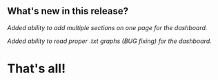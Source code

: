 ## What's new in this release?

_Added ability to add multiple sections on one page for the dashboard._

_Added ability to read proper .txt graphs (BUG fixing) for the dashboard._

# That's all!
